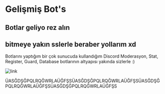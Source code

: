 # Gelişmiş Bot's
## Botlar geliyo rez alın
## bitmeye yakın sslerle beraber yollarım xd
Botlarını yaptığım bir çok sunucuda kullandığım Discord Moderasyon, Stat, Register, Guard, Database botlarının altyapısı yakında sizlerle :)




![link](https://media.discordapp.net/attachments/830774767337865216/841689536589201468/unknown.png)

ÜASĞDŞĞPQLRQĞWRLAÜĞFŞSÜASĞDŞĞPQLRQĞWRLAÜĞFŞSÜASĞDŞĞPQLRQĞWRLAÜĞFŞSÜASĞDŞĞPQLRQĞWRLAÜĞFŞS
